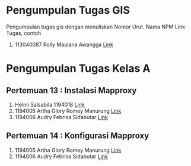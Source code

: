 # Pengumpulan Tugas GIS
Pengumpulan tugas gis dengan menuliskan
Nomor Urut. Nama NPM Link Tugas, contoh
1. 113040087 Rolly Maulana Awangga [Link](https://kampus.awangga.net/)

# Pengumpulan Tugas Kelas A
## Pertemuan 13 : Instalasi Mapproxy
1. Helmi Salsabila 1194018  [Link](https://youtu.be/ttD28Wzfyjk)
2. 1194005 Artha Glory Romey Manurung  [Link](https://youtu.be/Oyglxri-u-w)
3. 1194006 Audry Febrisa Sidabutar [Link](https://youtu.be/a5f3bVDOGCU)

## Pertemuan 14 : Konfigurasi Mapproxy
1.  1194005 Artha Glory Romey Manurung  [Link](https://youtu.be/FaJsiugD7Pw)
2. 1194006 Audry Febrisa Sidabutar [Link](https://youtu.be/qvIuK9IppOs)
